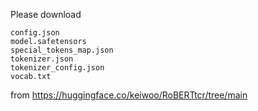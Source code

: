 Please download 
```
config.json
model.safetensors
special_tokens_map.json
tokenizer.json
tokenizer_config.json
vocab.txt

```
from https://huggingface.co/keiwoo/RoBERTtcr/tree/main